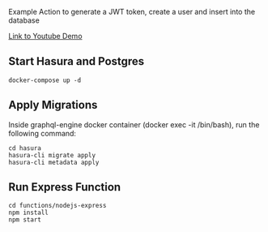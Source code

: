 Example Action to generate a JWT token, create a user and insert into the database

[Link to Youtube Demo](https://www.youtube.com/watch?v=oqbxEp4FIjE)

## Start Hasura and Postgres

```
docker-compose up -d
```

## Apply Migrations

Inside graphql-engine docker container (docker exec -it <container> /bin/bash), run the following command:

```
cd hasura
hasura-cli migrate apply
hasura-cli metadata apply
```

## Run Express Function

```
cd functions/nodejs-express
npm install
npm start
```
